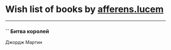 # Wish list of books by [afferens.lucem](http://vk.com/id196071655)
---

### `` Битва королей
Джордж Мартин

